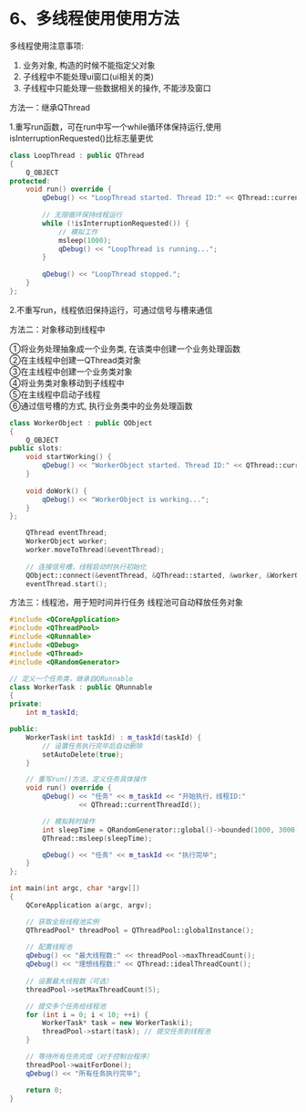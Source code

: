# 6、多线程使用使用方法

多线程使用注意事项:<br>
1. 业务对象, 构造的时候不能指定父对象
2. 子线程中不能处理ui窗口(ui相关的类)
3. 子线程中只能处理一些数据相关的操作, 不能涉及窗口 

方法一：继承QThread

1.重写run函数，可在run中写一个while循环体保持运行,使用isInterruptionRequested()比标志量更优
``` c++
class LoopThread : public QThread
{
    Q_OBJECT
protected:
    void run() override {
        qDebug() << "LoopThread started. Thread ID:" << QThread::currentThreadId();
        
        // 无限循环保持线程运行
        while (!isInterruptionRequested()) {
            // 模拟工作
            msleep(1000);
            qDebug() << "LoopThread is running...";
        }
        
        qDebug() << "LoopThread stopped.";
    }
};
```
2.不重写run，线程依旧保持运行，可通过信号与槽来通信

方法二：对象移动到线程中

①将业务处理抽象成一个业务类, 在该类中创建一个业务处理函数<br>
②在主线程中创建一QThread类对象<br>
③在主线程中创建一个业务类对象<br>
④将业务类对象移动到子线程中 <br>
⑤在主线程中启动子线程<br>
⑥通过信号槽的方式, 执行业务类中的业务处理函数<br>
```c++
class WorkerObject : public QObject
{
    Q_OBJECT
public slots:
    void startWorking() {
        qDebug() << "WorkerObject started. Thread ID:" << QThread::currentThreadId();
    }
    
    void doWork() {
        qDebug() << "WorkerObject is working...";
    }
};

    QThread eventThread;
    WorkerObject worker;
    worker.moveToThread(&eventThread);
    
    // 连接信号槽，线程启动时执行初始化
    QObject::connect(&eventThread, &QThread::started, &worker, &WorkerObject::startWorking);
    eventThread.start();
```

方法三：线程池，用于短时间并行任务
线程池可自动释放任务对象
```c++
#include <QCoreApplication>
#include <QThreadPool>
#include <QRunnable>
#include <QDebug>
#include <QThread>
#include <QRandomGenerator>

// 定义一个任务类，继承自QRunnable
class WorkerTask : public QRunnable
{
private:
    int m_taskId;

public:
    WorkerTask(int taskId) : m_taskId(taskId) {
        // 设置任务执行完毕后自动删除
        setAutoDelete(true);
    }

    // 重写run()方法，定义任务具体操作
    void run() override {
        qDebug() << "任务" << m_taskId << "开始执行，线程ID:" 
                 << QThread::currentThreadId();

        // 模拟耗时操作
        int sleepTime = QRandomGenerator::global()->bounded(1000, 3000);
        QThread::msleep(sleepTime);

        qDebug() << "任务" << m_taskId << "执行完毕";
    }
};

int main(int argc, char *argv[])
{
    QCoreApplication a(argc, argv);

    // 获取全局线程池实例
    QThreadPool* threadPool = QThreadPool::globalInstance();
    
    // 配置线程池
    qDebug() << "最大线程数:" << threadPool->maxThreadCount();
    qDebug() << "理想线程数:" << QThread::idealThreadCount();
    
    // 设置最大线程数（可选）
    threadPool->setMaxThreadCount(5);

    // 提交多个任务给线程池
    for (int i = 0; i < 10; ++i) {
        WorkerTask* task = new WorkerTask(i);
        threadPool->start(task); // 提交任务到线程池
    }

    // 等待所有任务完成（对于控制台程序）
    threadPool->waitForDone();
    qDebug() << "所有任务执行完毕";

    return 0;
}

```

